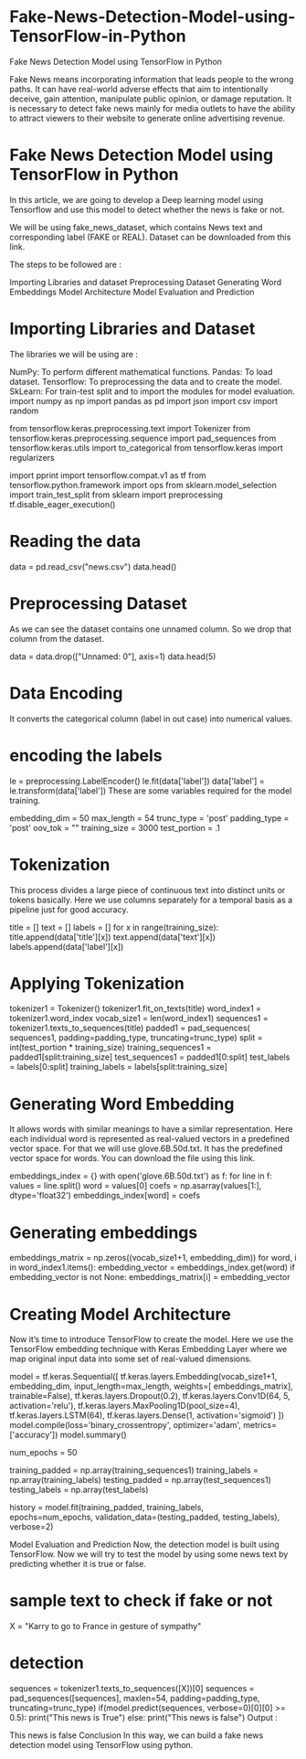 # Fake-News-Detection-Model-using-TensorFlow-in-Python

Fake News Detection Model using TensorFlow in Python
 
Fake News means incorporating information that leads people to the wrong paths. It can have real-world adverse effects that aim to intentionally deceive, gain attention, manipulate public opinion, or damage reputation. It is necessary to detect fake news mainly for media outlets to have the ability to attract viewers to their website to generate online advertising revenue.

#  Fake News Detection Model using TensorFlow in Python
In this article, we are going to develop a Deep learning model using Tensorflow and use this model to detect whether the news is fake or not.

We will be using fake_news_dataset, which contains News text and corresponding label (FAKE or REAL). Dataset can be downloaded from this link.

The steps to be followed are : 


Importing Libraries and dataset
Preprocessing Dataset
Generating Word Embeddings
Model Architecture
Model Evaluation and Prediction
#  Importing Libraries and Dataset
The libraries we will be using are :

NumPy: To perform different mathematical functions. 
Pandas: To load dataset.
Tensorflow: To preprocessing the data and to create the model.
SkLearn: For train-test split and to import the modules for model evaluation.
import numpy as np 
import pandas as pd 
import json 
import csv 
import random 
  
from tensorflow.keras.preprocessing.text import Tokenizer 
from tensorflow.keras.preprocessing.sequence import pad_sequences 
from tensorflow.keras.utils import to_categorical 
from tensorflow.keras import regularizers 
  
import pprint 
import tensorflow.compat.v1 as tf 
from tensorflow.python.framework import ops 
from sklearn.model_selection import train_test_split 
from sklearn import preprocessing 
tf.disable_eager_execution() 
  
# Reading the data 
data = pd.read_csv("news.csv") 
data.head() 
 
 

#  Preprocessing Dataset
As we can see the dataset contains one unnamed column. So we drop that column from the dataset.

data = data.drop(["Unnamed: 0"], axis=1) 
data.head(5) 
 

 
 

# Data Encoding
It converts the categorical column (label in out case) into numerical values.

# encoding the labels 
le = preprocessing.LabelEncoder() 
le.fit(data['label']) 
data['label'] = le.transform(data['label']) 
These are some variables required for the model training.

embedding_dim = 50
max_length = 54
trunc_type = 'post'
padding_type = 'post'
oov_tok = "<OOV>"
training_size = 3000
test_portion = .1
# Tokenization 
This process divides a large piece of continuous text into distinct units or tokens basically. Here we use columns separately for a temporal basis as a pipeline just for good accuracy.

title = [] 
text = [] 
labels = [] 
for x in range(training_size): 
    title.append(data['title'][x]) 
    text.append(data['text'][x]) 
    labels.append(data['label'][x]) 
# Applying Tokenization

tokenizer1 = Tokenizer() 
tokenizer1.fit_on_texts(title) 
word_index1 = tokenizer1.word_index 
vocab_size1 = len(word_index1) 
sequences1 = tokenizer1.texts_to_sequences(title) 
padded1 = pad_sequences( 
    sequences1,  padding=padding_type, truncating=trunc_type) 
split = int(test_portion * training_size) 
training_sequences1 = padded1[split:training_size] 
test_sequences1 = padded1[0:split] 
test_labels = labels[0:split] 
training_labels = labels[split:training_size] 
# Generating Word Embedding
It allows words with similar meanings to have a similar representation. Here each individual word is represented as real-valued vectors in a predefined vector space. For that we will use glove.6B.50d.txt. It has the predefined vector space for words. You can download the file using this link.

embeddings_index = {} 
with open('glove.6B.50d.txt') as f: 
    for line in f: 
        values = line.split() 
        word = values[0] 
        coefs = np.asarray(values[1:], dtype='float32') 
        embeddings_index[word] = coefs 
  
# Generating embeddings 
embeddings_matrix = np.zeros((vocab_size1+1, embedding_dim)) 
for word, i in word_index1.items(): 
    embedding_vector = embeddings_index.get(word) 
    if embedding_vector is not None: 
        embeddings_matrix[i] = embedding_vector 
#  Creating Model Architecture
Now it’s time to introduce TensorFlow to create the model.  Here we use the TensorFlow embedding technique with Keras Embedding Layer where we map original input data into some set of real-valued dimensions.

model = tf.keras.Sequential([ 
    tf.keras.layers.Embedding(vocab_size1+1, embedding_dim, 
                              input_length=max_length, weights=[ 
                                  embeddings_matrix], 
                              trainable=False), 
    tf.keras.layers.Dropout(0.2), 
    tf.keras.layers.Conv1D(64, 5, activation='relu'), 
    tf.keras.layers.MaxPooling1D(pool_size=4), 
    tf.keras.layers.LSTM(64), 
    tf.keras.layers.Dense(1, activation='sigmoid') 
]) 
model.compile(loss='binary_crossentropy', 
              optimizer='adam', metrics=['accuracy']) 
model.summary() 
 
 

num_epochs = 50
  
training_padded = np.array(training_sequences1) 
training_labels = np.array(training_labels) 
testing_padded = np.array(test_sequences1) 
testing_labels = np.array(test_labels) 
  
history = model.fit(training_padded, training_labels,  
                    epochs=num_epochs, 
                    validation_data=(testing_padded, 
                                     testing_labels),  
                    verbose=2) 
 

Model Evaluation and Prediction
Now, the detection model is built using TensorFlow. Now we will try to test the model by using some news text by predicting whether it is true or false.

# sample text to check if fake or not 
X = "Karry to go to France in gesture of sympathy"
  
# detection 
sequences = tokenizer1.texts_to_sequences([X])[0] 
sequences = pad_sequences([sequences], maxlen=54, 
                          padding=padding_type,  
                          truncating=trunc_type) 
if(model.predict(sequences, verbose=0)[0][0] >= 0.5): 
    print("This news is True") 
else: 
    print("This news is false") 
Output : 

This news is false
Conclusion
In this way, we can build a fake news detection model using TensorFlow using python.
